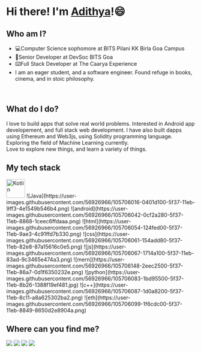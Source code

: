# Hi there! I'm [**Adithya**](https://bp-gc.in/Adi 'My Portfolio')!:smile:

## Who am I?

- :computer:Computer Science sophomore at BITS Pilani KK Birla Goa Campus
  <br/>
- :school:Senior Developer at DevSoc BITS Goa
  <br/>
- :keyboard:Full Stack Developer at The Caarya Experience
  <br/>
- I am an eager student, and a software engineer. Found refuge in books, cinema, and in stoic philosophy.

<br/>

## What do I do?

I love to build apps that solve real world problems. Interested in Android app developement, and full stack web development. I have also built dapps using Ethereum and Web3js, using Solidity programming language. Exploring the field of Machine Learning currently.
<br>
Love to explore new things, and learn a variety of things.

## My tech stack

<img src="https://user-images.githubusercontent.com/56926966/105705295-0879ba00-5f36-11eb-8d30-619a42dbe15d.jpg" alt="Kotlin" height="50px"/>
![Java](https://user-images.githubusercontent.com/56926966/105706016-0401d100-5f37-11eb-9ff3-4e1549b546b4.png)
![android](https://user-images.githubusercontent.com/56926966/105706042-0cf2a280-5f37-11eb-8868-1ceec6ffdaaa.png)
![html](https://user-images.githubusercontent.com/56926966/105706054-124fed00-5f37-11eb-9ae3-4c91ffd7b330.png)
![css](https://user-images.githubusercontent.com/56926966/105706061-154add80-5f37-11eb-82e8-87a15616c0e5.png)
![js](https://user-images.githubusercontent.com/56926966/105706067-1714a100-5f37-11eb-83ad-9c3465e474a3.png)
![mern](https://user-images.githubusercontent.com/56926966/105706148-2eec2500-5f37-11eb-86a7-0d1f6350232e.png)
![python](https://user-images.githubusercontent.com/56926966/105706083-1bd95500-5f37-11eb-8b26-1388f19ef481.jpg)
![c++](https://user-images.githubusercontent.com/56926966/105706087-1d0a8200-5f37-11eb-8c11-a8a625302ba2.png)
![eth](https://user-images.githubusercontent.com/56926966/105706099-1f6cdc00-5f37-11eb-8849-8650d2e8904a.png)


## Where can you find me?

<a href="https://bp-gc.in/Adi"><img src="https://img.shields.io/badge/-Adithya-brightgreen"/></a>
<a href="mailto:m.adithya777@gmail.com"><img src="https://img.shields.io/badge/-m.adithya777-red"/></a>
<a href="https://www.linkedin.com/in/adithya-manickavasakam-5018b4193/"><img src="https://img.shields.io/badge/-Adithya%20Manickavasakam-blue"/></a>
<a href="https://github.com/Adithya2907/?tab=follow"><img src="https://img.shields.io/github/followers/Adithya2907?label=Follow&style=social"/></a>
